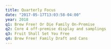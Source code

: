 ```yaml
---
title: Quarterly Focus
date: "2017-05-17T13:03:58-04:00"
year: 2018
q1: Brew Free! Or Die Family On-Premise
q2: Core 4 off-premise display and samplings
q3: Fruit Shall Set You Free
q4: Brew Free! Family Draft and Cans
---
```

